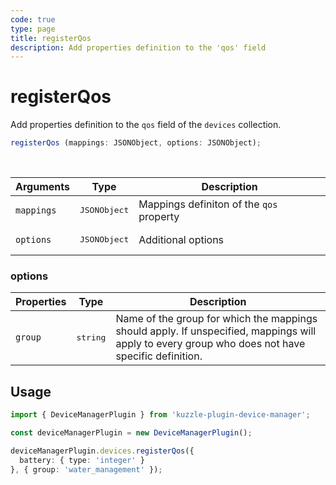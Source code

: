 ```yaml
---
code: true
type: page
title: registerQos
description: Add properties definition to the 'qos' field
---
```


# registerQos

Add properties definition to the `qos` field of the `devices` collection.


```ts
registerQos (mappings: JSONObject, options: JSONObject);
```

<br/>

| Arguments | Type                  | Description                                 |
|-----------|-----------------------|---------------------------------------------|
| `mappings` | <pre>JSONObject</pre> | Mappings definiton of the `qos` property |
| `options` | <pre>JSONObject</pre> | Additional options |

### options

| Properties | Type                  | Description                                 |
|-----------|-----------------------|---------------------------------------------|
| `group` | <pre>string</pre> | Name of the group for which the mappings should apply. If unspecified, mappings will apply to every group who does not have specific definition. |

## Usage

```ts
import { DeviceManagerPlugin } from 'kuzzle-plugin-device-manager';

const deviceManagerPlugin = new DeviceManagerPlugin();

deviceManagerPlugin.devices.registerQos({
  battery: { type: 'integer' }
}, { group: 'water_management' });
```